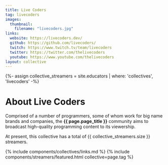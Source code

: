 ```yaml
---
title: Live Coders
tag: livecoders
images:
  thumbnail:
    filename: "livecoders.jpg"
links:
  website: https://livecoders.dev/
  github: https://github.com/livecoders/
  twitch: https://www.twitch.tv/team/livecoders
  twitter: https://twitter.com/thelivecoders
  youtube: https://www.youtube.com/thelivecoders
layout: collective
---
```

{%- assign collective_streamers = site.educators | where: 'collectives', 'livecoders' -%}
# About Live Coders

Comprised of a number of programmers, some of whom work for big name brands and companies, the **{{ page.page_title }}** community aims to broadcast high-quality programming content to its viewership.

At present, this collective has a total of <span class="streamer-total">{{ collective_streamers.size }}</span> streamers.

{% include components/collectives/links.md %}
{% include components/streamers/featured.html collective=page.tag %}
